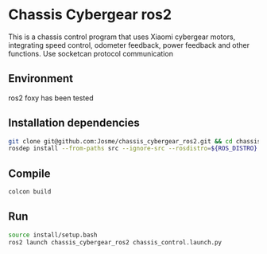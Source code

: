 # Chassis Cybergear ros2

This is a chassis control program that uses Xiaomi cybergear motors, integrating speed control, odometer feedback, power feedback and other functions. Use socketcan protocol communication

## Environment
ros2 foxy has been tested

## Installation dependencies
``` bash
git clone git@github.com:Josme/chassis_cybergear_ros2.git && cd chassis_cybergear_ros2
rosdep install --from-paths src --ignore-src --rosdistro=${ROS_DISTRO} -y
```

## Compile
``` bash
colcon build
```

## Run

``` bash
source install/setup.bash
ros2 launch chassis_cybergear_ros2 chassis_control.launch.py
```
